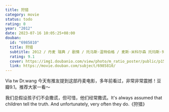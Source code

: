 ```yaml
---
title: 狩猎
category: movie
status: todo
rating: 0
year: "2012"
date: 2023-07-16 10:05:25+08:00
douban:
  id: "6985810"
  title: 狩猎
  subtitle: 2012 / 丹麦 瑞典 / 剧情 / 托马斯·温特伯格 / 麦斯·米科尔森 托玛斯·博·拉森
  rating: 9.1
  cover: https://img1.doubanio.com/view/photo/m_ratio_poster/public/p1546987967.jpg
  link: https://movie.douban.com/subject/6985810/
---
```


Via tw Dr.wang 今天有推友提到这部丹麦电影，多年前看过，非常非常震撼！豆瓣9.1。推荐大家一看～

我们总假设孩子们不会撒谎，但可惜，他们经常撒谎。It's always assumed that children tell the truth. And unfortunately, very often they do.《狩猎》
